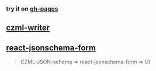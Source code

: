 
### try it on [gh-pages](https://prophetw.github.io/CZMLEditor/)

## [czml-writer](https://github.com/AnalyticalGraphicsInc/czml-writer/tree/main)

## [react-jsonschema-form](https://github.com/rjsf-team/react-jsonschema-form)


> CZML-JSON-schema => react-jsonschema-form => UI
